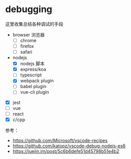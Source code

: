 # debugging

这里收集总结各种调试的手段

- browser 浏览器
  - [ ] chrome
  - [ ] firefox
  - [ ] safari
- nodejs
  - [x] nodejs 脚本
  - [x] express/koa
  - [ ] typescript
  - [x] webpack plugin
  - [ ] babel plugin
  - [ ] vue-cli plugin
- [x] jest
- [ ] vue
- [ ] react
- [x] c/cpp

参考：

- https://github.com/Microsoft/vscode-recipes
- https://github.com/katopz/vscode-debug-nodejs-es6
- https://juejin.im/post/5c6b6defe51d45798b51e4b2
